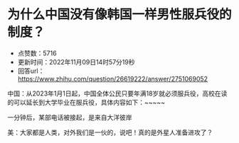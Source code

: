 # 为什么中国没有像韩国一样男性服兵役的制度？
- 点赞数：5716
- 更新时间：2022年11月09日14时57分19秒
- 回答url：https://www.zhihu.com/question/26619222/answer/2751069052
<body>
 <p data-pid="ZzKkgISM">中国：从2023年1月1日起，中国全体公民只要年满18岁就必须服兵役，高校在读的可以延长到大学毕业在服兵役，具体内容如下：~~~~~</p>
 <p data-pid="d2G10Vdg">一分钟后，某部电话被接起，是来自大洋彼岸</p>
 <p data-pid="CZ4h6_F_">美：大家都是人类，对外我们是一伙的，说吧！真的是外星人准备进攻了？</p>
</body>